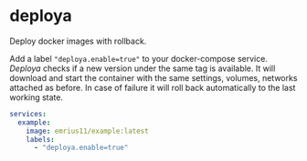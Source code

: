 deploya
=======

Deploy docker images with rollback.

Add a label `"deploya.enable=true"` to your docker-compose service. *Deploya* checks if a new version under the same tag is available.
It will download and start the container with the same settings, volumes, networks attached as before.
In case of failure it will roll back automatically to the last working state.

```yaml
services:
  example:
    image: emrius11/example:latest
    labels:
      - "deploya.enable=true"
```
